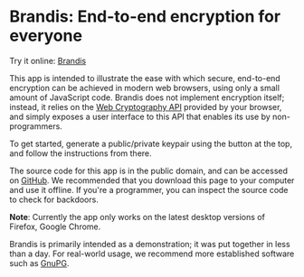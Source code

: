 # Brandis: End-to-end encryption for everyone

Try it online: [Brandis](https://jefterrocha.github.io/brandis/)

This app is intended to illustrate the ease with which secure, end-to-end
encryption can be achieved in modern web browsers, using only a small amount of
JavaScript code.  Brandis does not implement encryption itself; instead, it
relies on the [Web Cryptography API](https://www.w3.org/TR/WebCryptoAPI/)
provided by your browser, and simply exposes a user interface to this API that
enables its use by non-programmers.

To get started, generate a public/private keypair using the button at the top,
and follow the instructions from there.

The source code for this app is in the public domain, and can be accessed on
[GitHub](https://github.com/JefterRocha/brandis). We recommended that you
download this page to your computer and use it offline. If you're a programmer,
you can inspect the source code to check for backdoors.

**Note**: Currently the app only works on the latest desktop versions of
Firefox, Google Chrome.

Brandis is primarily intended as a demonstration; it was put together in less
than a day.  For real-world usage, we recommend more established software such
as [GnuPG](https://www.gnupg.org).
